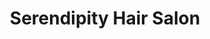 ---
title: "Serendipity Hair Salon"
url: /fort-langley/serendipity-hair-salon/
shop: hairdresser
---